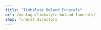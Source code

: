```yaml
---
title: "Timbalyte Boland Funerals"
url: /montagu/timbalyte-boland-funerals/
shop: funeral directors
---
```


